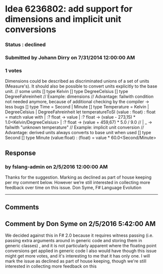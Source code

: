 # Idea 6236802: add support for dimensions and implicit unit conversions #

### Status : declined

### Submitted by Johann Dirry on 7/31/2014 12:00:00 AM

### 1 votes

Dimensions could be described as discriminated unions of a set of units (Measure's). It should also be possible to convert units explicitly to the base unit.
// some units
[<Measure>] type Kelvin
[<Measure>] type DegreeCelsius
[<Measure>] type DegreeFahreinheit
// Example: dimensions
// Advantage: failwith condition not needed anymore, because of additional checking by the compiler -> less bugs
[<Measure>] type Time = Second | Minute
[<Measure>] type Temperature = Kelvin | DegreeCelsius | DegreeFahreinheit
let temperatureToSI (value : float<Temperature>) : float<Kelvin> =
match value with
| :? float<Kelvin> -> value
| :? float<DegreeCelsius> -> (value - 273,15<DegreeCelsius>) * 1.0<Kelvin/DegreeCelsius>
| :? float<DegreeFahreinheit> -> (value + 459,67<DegreeFahreinheit>) * 5.0<Kelvin> / 9.0<DegreeFahreinheit>
// | _ -> failwith "unknown temperature"
// Example: implicit unit conversion
// Advantage: derived units always converts to base unit when used
[<Measure>] type Second
[<Measure>] type Minute (value:float) : (float<Second>) = value * 60.0<Second/Minute>



## Response 
### by fslang-admin on 2/5/2016 12:00:00 AM

Thanks for the suggestion. Marking as declined as part of house keeping per my comment below. However we’re still interested in collecting more feedback over time on this issue.
Don Syme, F# Language Evolution

------------------------
## Comments


## Comment by Don Syme on 2/5/2016 5:42:00 AM
We decided against this in F# 2.0 because it requires witness passing (i.e. passing extra arguments around in generic code and storing them in generic classes) , and it is not particularly apparent where the floating point conversions get applied in generic code
I also would have though this issue might get more votes, and it's interesting to me that it has only one.
I will mark the issue as declined as part of house keeping, though we're still interested in collecting more feedback on this

